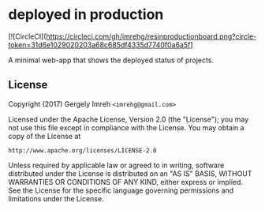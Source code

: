 # deployed in production

[![CircleCI](https://circleci.com/gh/imrehg/resinproductionboard.png?circle-token=31d6e1029020203a68c685df4335d7740f0a6a5f]

A minimal web-app that shows the deployed status of projects.

## License

Copyright (2017) Gergely Imreh `<imrehg@gmail.com>`

Licensed under the Apache License, Version 2.0 (the "License");
you may not use this file except in compliance with the License.
You may obtain a copy of the License at

    http://www.apache.org/licenses/LICENSE-2.0

Unless required by applicable law or agreed to in writing, software
distributed under the License is distributed on an "AS IS" BASIS,
WITHOUT WARRANTIES OR CONDITIONS OF ANY KIND, either express or implied.
See the License for the specific language governing permissions and
limitations under the License.
